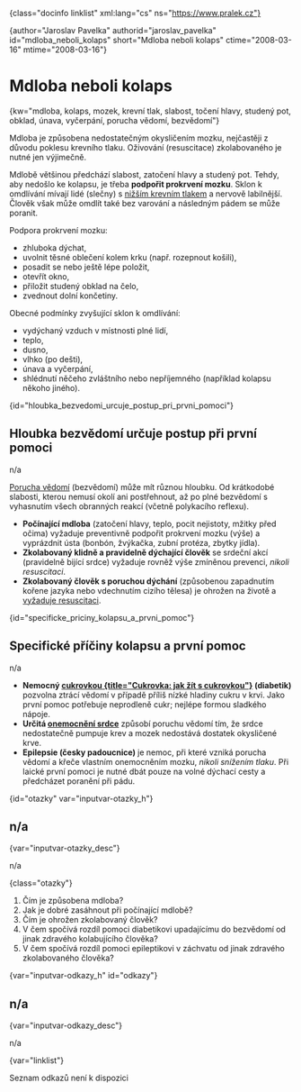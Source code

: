 
{class="docinfo linklist" xml:lang="cs" ns="https://www.pralek.cz"}

{author="Jaroslav Pavelka" authorid="jaroslav\_pavelka" id="mdloba\_neboli_kolaps" short="Mdloba neboli kolaps" ctime="2008-03-16" mtime="2008-03-16"}

# Mdloba neboli kolaps

{kw="mdloba, kolaps, mozek, krevní tlak, slabost, točení hlavy, studený pot, obklad, únava, vyčerpání, porucha vědomí, bezvědomí"}

Mdloba je způsobena nedostatečným okysličením mozku, nejčastěji z důvodu poklesu krevního tlaku. Oživování (resuscitace) zkolabovaného je nutné jen výjimečně.

Mdlobě většinou předchází slabost, zatočení hlavy a studený pot. Tehdy, aby nedošlo ke kolapsu, je třeba **podpořit prokrvení mozku**. Sklon k omdlívání mívají lidé (slečny) s [nižším krevním tlakem][1] a nervově labilnější. Člověk však může omdlít také bez varování a následným pádem se může poranit.

Podpora prokrvení mozku:

  * zhluboka dýchat,
  * uvolnit těsné oblečení kolem krku (např. rozepnout košili),
  * posadit se nebo ještě lépe položit,
  * otevřít okno,
  * přiložit studený obklad na čelo,
  * zvednout dolní končetiny.

Obecné podmínky zvyšující sklon k omdlívání:

  * vydýchaný vzduch v místnosti plné lidí,
  * teplo,
  * dusno,
  * vlhko (po dešti),
  * únava a vyčerpání,
  * shlédnutí něčeho zvláštního nebo nepříjemného (například kolapsu někoho jiného).

{id="hloubka\_bezvedomi\_urcuje\_postup\_pri\_prvni\_pomoci"}

## Hloubka bezvědomí určuje postup při první pomoci

n/a

[Porucha vědomí][2] (bezvědomí) může mít různou hloubku. Od krátkodobé slabosti, kterou nemusí okolí ani postřehnout, až po plné bezvědomí s vyhasnutím všech obranných reakcí (včetně polykacího reflexu).

  * **Počínající mdloba** (zatočení hlavy, teplo, pocit nejistoty, mžitky před očima) vyžaduje preventivně podpořit prokrvení mozku (výše) a vyprázdnit ústa (bonbón, žvýkačka, zubní protéza, zbytky jídla).
  * **Zkolabovaný klidně a pravidelně dýchající člověk** se srdeční akcí (pravidelně bijící srdce) vyžaduje rovněž výše zmíněnou prevenci, _nikoli resuscitaci_.
  * **Zkolabovaný člověk s poruchou dýchání** (způsobenou zapadnutím kořene jazyka nebo vdechnutím cizího tělesa) je ohrožen na životě a [vyžaduje resuscitaci][3].

{id="specificke\_priciny\_kolapsu\_a\_prvni_pomoc"}

## Specifické příčiny kolapsu a první pomoc

n/a

  * **Nemocný [cukrovkou {title="Cukrovka: jak žít s cukrovkou"}][4] (diabetik)** pozvolna ztrácí vědomí v případě příliš nízké hladiny cukru v krvi. Jako první pomoc potřebuje neprodleně cukr; nejlépe formou sladkého nápoje.
  * **Určitá [onemocnění srdce][5]** způsobí poruchu vědomí tím, že srdce nedostatečně pumpuje krev a mozek nedostává dostatek okysličené krve.
  * **Epilepsie (česky padoucnice)** je nemoc, při které vzniká porucha vědomí a křeče vlastním onemocněním mozku, _nikoli snížením tlaku_. Při laické první pomoci je nutné dbát pouze na volné dýchací cesty a předcházet poranění při pádu.

{id="otazky" var="inputvar-otazky_h"}

## n/a

{var="inputvar-otazky_desc"}

n/a

{class="otazky"}

  1. Čím je způsobena mdloba?
  2. Jak je dobré zasáhnout při počínající mdlobě?
  3. Čím je ohrožen zkolabovaný člověk?
  4. V čem spočívá rozdíl pomoci diabetikovi upadajícímu do bezvědomí od jinak zdravého kolabujícího člověka?
  5. V čem spočívá rozdíl pomoci epileptikovi v záchvatu od jinak zdravého zkolabovaného člověka?

{var="inputvar-odkazy_h" id="odkazy"}

## n/a

{var="inputvar-odkazy_desc"}

n/a

{var="linklist"}

Seznam odkazů není k dispozici

 [1]: krevni_tlak
 [2]: nadmerne_dychani
 [3]: resuscitace-ozivovani
 [4]: cukrovka
 [5]: srdecni_infarkt
